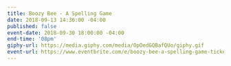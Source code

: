 ```yaml
---
title: Boozy Bee - A Spelling Game
date: 2018-09-13 14:36:00 -04:00
published: false
event-date: 2018-09-30 18:00:00 -04:00
end-time: '08pm'
giphy-url: https://media.giphy.com/media/OpOedGQBafQUo/giphy.gif
event-url: https://www.eventbrite.com/e/boozy-bee-a-spelling-game-tickets-50242188739
---
```



